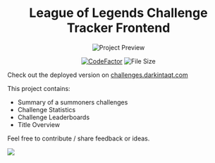 <div align="center">
  <h1>League of Legends Challenge Tracker Frontend</h1>

![Project Preview](https://lolcdn.darkintaqt.com/cdn/challenge-preview.png "Project Preview")
  
[![CodeFactor](https://www.codefactor.io/repository/github/darkintaqt/challenges/badge)](https://www.codefactor.io/repository/github/darkintaqt/challenges)
![File Size](https://img.shields.io/github/languages/code-size/DarkIntaqt/challenges)
</div>

Check out the deployed version on [challenges.darkintaqt.com](https://challenges.darkintaqt.com/)

This project contains:
* Summary of a summoners challenges
* Challenge Statistics
* Challenge Leaderboards
* Title Overview

Feel free to contribute / share feedback or ideas. 

<a href="https://github.com/darkintaqt/challenges/graphs/contributors">
  <img src="https://contrib.rocks/image?repo=darkintaqt/challenges" />
</a>

